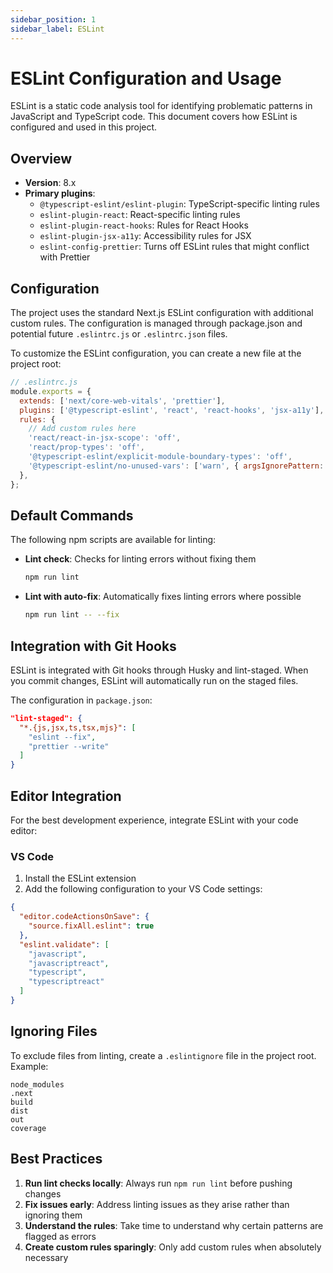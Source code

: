 ```yaml
---
sidebar_position: 1
sidebar_label: ESLint
---
```


# ESLint Configuration and Usage

ESLint is a static code analysis tool for identifying problematic patterns in JavaScript and TypeScript code. This document covers how ESLint is configured and used in this project.

## Overview

- **Version**: 8.x
- **Primary plugins**: 
  - `@typescript-eslint/eslint-plugin`: TypeScript-specific linting rules
  - `eslint-plugin-react`: React-specific linting rules
  - `eslint-plugin-react-hooks`: Rules for React Hooks
  - `eslint-plugin-jsx-a11y`: Accessibility rules for JSX
  - `eslint-config-prettier`: Turns off ESLint rules that might conflict with Prettier

## Configuration

The project uses the standard Next.js ESLint configuration with additional custom rules. The configuration is managed through package.json and potential future `.eslintrc.js` or `.eslintrc.json` files.

To customize the ESLint configuration, you can create a new file at the project root:

```js
// .eslintrc.js
module.exports = {
  extends: ['next/core-web-vitals', 'prettier'],
  plugins: ['@typescript-eslint', 'react', 'react-hooks', 'jsx-a11y'],
  rules: {
    // Add custom rules here
    'react/react-in-jsx-scope': 'off',
    'react/prop-types': 'off',
    '@typescript-eslint/explicit-module-boundary-types': 'off',
    '@typescript-eslint/no-unused-vars': ['warn', { argsIgnorePattern: '^_' }],
  },
};
```

## Default Commands

The following npm scripts are available for linting:

- **Lint check**: Checks for linting errors without fixing them
  ```bash
  npm run lint
  ```

- **Lint with auto-fix**: Automatically fixes linting errors where possible
  ```bash
  npm run lint -- --fix
  ```

## Integration with Git Hooks

ESLint is integrated with Git hooks through Husky and lint-staged. When you commit changes, ESLint will automatically run on the staged files.

The configuration in `package.json`:

```json
"lint-staged": {
  "*.{js,jsx,ts,tsx,mjs}": [
    "eslint --fix",
    "prettier --write"
  ]
}
```

## Editor Integration

For the best development experience, integrate ESLint with your code editor:

### VS Code

1. Install the ESLint extension
2. Add the following configuration to your VS Code settings:

```json
{
  "editor.codeActionsOnSave": {
    "source.fixAll.eslint": true
  },
  "eslint.validate": [
    "javascript",
    "javascriptreact",
    "typescript",
    "typescriptreact"
  ]
}
```

## Ignoring Files

To exclude files from linting, create a `.eslintignore` file in the project root. Example:

```
node_modules
.next
build
dist
out
coverage
```

## Best Practices

1. **Run lint checks locally**: Always run `npm run lint` before pushing changes
2. **Fix issues early**: Address linting issues as they arise rather than ignoring them
3. **Understand the rules**: Take time to understand why certain patterns are flagged as errors
4. **Create custom rules sparingly**: Only add custom rules when absolutely necessary
